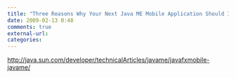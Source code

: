 ```yaml
---
title: "Three Reasons Why Your Next Java ME Mobile Application Should Include JavaFX Mobile"
date: 2009-02-13 0:48
comments: true
external-url:
categories:
---
```

<http://java.sun.com/developer/technicalArticles/javame/javafxmobile-javame/>
